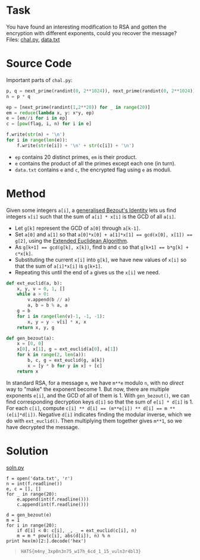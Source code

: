 # Task
You have found an interesting modification to RSA and gotten the encryption with different exponents, could you recover the message?\
Files: [chal.py](chal.py), [data.txt](data.txt)

# Source Code
Important parts of `chal.py`:
```python
p, q = next_prime(randint(0, 2**1024)), next_prime(randint(0, 2**1024))
n = p * q

ep = [next_prime(randint(1,2**20)) for _ in range(20)]
em = reduce(lambda x, y: x*y, ep)
e = [em//i for i in ep]
c = [pow(flag, i, n) for i in e]

f.write(str(n) + '\n')
for i in range(len(e)):
    f.write(str(e[i]) + '\n' + str(c[i]) + '\n')
```
- `ep` contains 20 distinct primes, `em` is their product.
- `e` contains the product of all the primes except each one (in turn).
- `data.txt` contains `e` and `c`, the encrypted flag using `e` as moduli.

# Method
Given some integers `a[i]`, a [generalised Bezout's Identity](https://en.wikipedia.org/wiki/B%C3%A9zout%27s_identity#For_three_or_more_integers) lets us find integers `x[i]` such that the sum of `a[i] * x[i]` is the GCD of all `a[i]`.
- Let `g[k]` represent the GCD of `a[0]` through `a[k-1]`.
- Set `a[0]` and `a[1]` so that `a[0]*x[0] + a[1]*x[1] == gcd(x[0], x[1]) == g[2]`, using the [Extended Euclidean Algorithm](https://en.wikipedia.org/wiki/Extended_Euclidean_algorithm#Pseudocode).
- As `g[k+1] == gcd(g[k], x[k])`, find `b` and `c` so that `g[k+1] == b*g[k] + c*x[k]`.
- Substituting the current `x[i]` into `g[k]`, we have new values of `x[i]` so that the sum of `a[i]*x[i]` is `g[k+1]`.
- Repeating this until the end of `a` gives us the `x[i]` we need.
```python
def ext_euclid(a, b):
    x, y, v = 0, 1, []
    while a > 0:
        v.append(b // a)
        a, b = b % a, a
    g = b
    for i in range(len(v)-1, -1, -1):
        x, y = y - v[i] * x, x
    return x, y, g

def gen_bezout(a):
    x = [0, 0]
    x[0], x[1], g = ext_euclid(a[0], a[1])
    for k in range(2, len(a)):
        b, c, g = ext_euclid(g, a[k])
        x = [y * b for y in x] + [c]
    return x
```
In standard RSA, for a message `m`, we have `m**e` modulo `n`, with no _direct_ way to "make" the exponent become 1. But now, there are multiple exponents `e[i]`, and the GCD of all of them is 1. With `gen_bezout()`, we can find corresponding decryption keys `d[i]` so that the sum of `e[i] * d[i]` is 1.\
For each `c[i]`, compute `c[i] ** d[i] == (m**e[i]) ** d[i] == m ** (e[i]*d[i])`. Negative `d[i]` indicates finding the modular inverse, which we do with `ext_euclid()`. Then multiplying them together gives `m**1`, so we have decrypted the message.

# Solution
[soln.py](soln.py)
```
f = open('data.txt', 'r')
n = int(f.readline())
e, c = [], []
for _ in range(20):
    e.append(int(f.readline()))
    c.append(int(f.readline()))

d = gen_bezout(e)
m = 1
for i in range(20):
    if d[i] < 0: c[i], _, _ = ext_euclid(c[i], n)
    m = m * pow(c[i], abs(d[i]), n) % n
print hex(m)[2:].decode('hex')
```
> `HATS{m4ny_3xp0n3n75_w17h_6cd_1_15_vuln3r4bl3}`
